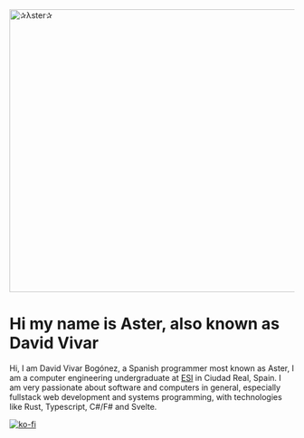 <img width="1500" height="500" alt="✰λster✰" src="https://github.com/user-attachments/assets/836228a5-da58-45e8-b8ce-986149771a14" />

# Hi my name is Aster, also known as David Vivar

Hi, I am David Vivar Bogónez, a Spanish programmer most known as Aster, I am a computer engineering undergraduate at [ESI](https://esi.uclm.es/) in Ciudad Real, Spain. I am very passionate about software and computers in general, especially fullstack web development and systems programming, with technologies like Rust, Typescript, C#/F# and Svelte.

[![ko-fi](https://ko-fi.com/img/githubbutton_sm.svg)](https://ko-fi.com/B0B41HVJUR)
